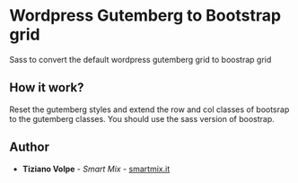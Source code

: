# Wordpress Gutemberg to Bootstrap grid
Sass to convert the default wordpress gutemberg grid to boostrap grid

## How it work? ##
Reset the gutemberg styles and extend the row and col classes of bootsrap to the gutemberg classes.
You should use the sass version of boostrap.

## Author ##
* **Tiziano Volpe** - *Smart Mix* - [smartmix.it](https://smartmix.it) 
